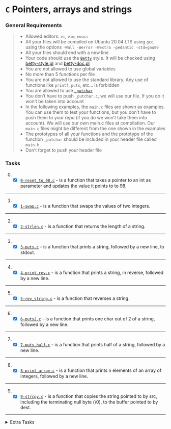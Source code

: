 # `C` Pointers, arrays and strings

### General Requirements
  >- Allowed editors: `vi`, `vim`, `emacs`
  >- All your files will be compiled on Ubuntu 20.04 LTS using `gcc`, using the options `-Wall -Werror -Wextra -pedantic -std=gnu89`
  >- All your files should end with a new line
  >- Your code should use the [`Betty`](https://github.com/holbertonschool/Betty/wiki) style. It will be checked using [betty-style.pl](https://github.com/holbertonschool/Betty/blob/master/betty-style.pl) and [betty-doc.pl](https://github.com/holbertonschool/Betty/blob/master/betty-doc.pl)
  >- You are not allowed to use global variables
  >- No more than 5 functions per file
  >- You are not allowed to use the standard library. Any use of functions like `printf`, `puts`, etc… is forbidden
  >- You are allowed to use [`_putchar`](_putchar.c)
  >- You don’t have to push `_putchar.c`, we will use our file. If you do it won’t be taken into account
  >- In the following examples, the `main.c` files are shown as examples. You can use them to test your functions, but you don’t have to push them to your repo (if you do we won’t take them into account). We will use our own main.c files at compilation. Our `main.c` files might be different from the one shown in the examples
  >- The prototypes of all your functions and the prototype of the function `_putchar` should be included in your header file called `main.h`
  >- Don’t forget to push your header file


### Tasks
0. - [x] [`0-reset_to_98.c`](0-reset_to_98.c) - is a function that takes a pointer to an int as parameter and updates the value it points to to 98.
----

1. - [x] [`1-swap.c`](1-swap.c) - is a function that swaps the values of two integers.
----

2. - [x] [`2-strlen.c`](2-strlen.c) - is a function that returns the length of a string.
----

3. - [x] [`3-puts.c`](3-puts.c) - is a function that prints a string, followed by a new line, to stdout.
----

4. - [x] [`4-print_rev.c`](4-print_rev.c) - is a function that prints a string, in reverse, followed by a new line.
----

5. - [x] [`5-rev_string.c`](5-rev_string.c) - is a function that reverses a string.
----

6. - [x] [`6-puts2.c`](6-puts2.c) - is a function that prints one char out of 2 of a string, followed by a new line.
----

7. - [x] [`7-puts_half.c`](7-puts_half.c) - is a function that prints half of a string, followed by a new line.
----

8. - [x] [`8-print_array.c`](8-print_array.c) - is a function that prints n elements of an array of integers, followed by a new line.
----

9. - [x] [`9-strcpy.c`](9-strcpy.c) - is a function that copies the string pointed to by src, including the terminating null byte (\0), to the buffer pointed to by dest.
----

<details>
   <summary>Extra Tasks</summary>
   
   10. - [x] [`100-atoi.c`](100-atoi.c) - is a function that convert a string to an integer.
  ----
  
   11. - [x] [`101-keygen.c`](101-keygen.c) - is a program that generates random valid passwords for the program 101-crackme.
</details>
